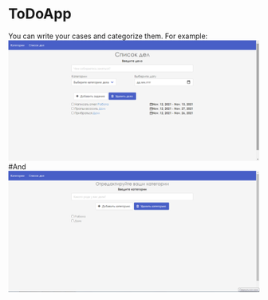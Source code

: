 # ToDoApp
You can  write your cases and categorize them.
For example:
![td1](td1.png 'Do')
#And
![td2](td2.png 'Cat')
